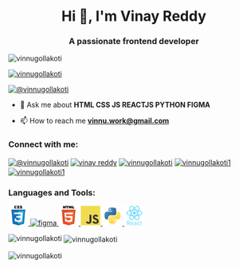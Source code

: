 <h1 align="center">Hi 👋, I'm Vinay Reddy</h1>
<h3 align="center">A passionate frontend developer</h3>

<p align="left"> <img src="https://komarev.com/ghpvc/?username=vinnugollakoti&label=Profile%20views&color=0e75b6&style=flat" alt="vinnugollakoti" /> </p>

<p align="left"> <a href="https://github.com/ryo-ma/github-profile-trophy"><img src="https://github-profile-trophy.vercel.app/?username=vinnugollakoti" alt="vinnugollakoti" /></a> </p>

<p align="left"> <a href="https://twitter.com/@vinnugollakoti" target="blank"><img src="https://img.shields.io/twitter/follow/@vinnugollakoti?logo=twitter&style=for-the-badge" alt="@vinnugollakoti" /></a> </p>

- 💬 Ask me about **HTML CSS JS REACTJS PYTHON FIGMA**

- 📫 How to reach me **vinnu.work@gmail.com**

<h3 align="left">Connect with me:</h3>
<p align="left">
<a href="https://twitter.com/@vinnugollakoti" target="blank"><img align="center" src="https://raw.githubusercontent.com/rahuldkjain/github-profile-readme-generator/master/src/images/icons/Social/twitter.svg" alt="@vinnugollakoti" height="30" width="40" /></a>
<a href="https://linkedin.com/in/vinay reddy" target="blank"><img align="center" src="https://raw.githubusercontent.com/rahuldkjain/github-profile-readme-generator/master/src/images/icons/Social/linked-in-alt.svg" alt="vinay reddy" height="30" width="40" /></a>
<a href="https://fb.com/vinnugollakoti" target="blank"><img align="center" src="https://raw.githubusercontent.com/rahuldkjain/github-profile-readme-generator/master/src/images/icons/Social/facebook.svg" alt="vinnugollakoti" height="30" width="40" /></a>
<a href="https://instagram.com/vinnugollakoti1" target="blank"><img align="center" src="https://raw.githubusercontent.com/rahuldkjain/github-profile-readme-generator/master/src/images/icons/Social/instagram.svg" alt="vinnugollakoti1" height="30" width="40" /></a>
<a href="https://www.leetcode.com/vinnugollakoti1" target="blank"><img align="center" src="https://raw.githubusercontent.com/rahuldkjain/github-profile-readme-generator/master/src/images/icons/Social/leet-code.svg" alt="vinnugollakoti1" height="30" width="40" /></a>
</p>

<h3 align="left">Languages and Tools:</h3>
<p align="left"> <a href="https://www.w3schools.com/css/" target="_blank" rel="noreferrer"> <img src="https://raw.githubusercontent.com/devicons/devicon/master/icons/css3/css3-original-wordmark.svg" alt="css3" width="40" height="40"/> </a> <a href="https://www.figma.com/" target="_blank" rel="noreferrer"> <img src="https://www.vectorlogo.zone/logos/figma/figma-icon.svg" alt="figma" width="40" height="40"/> </a> <a href="https://www.w3.org/html/" target="_blank" rel="noreferrer"> <img src="https://raw.githubusercontent.com/devicons/devicon/master/icons/html5/html5-original-wordmark.svg" alt="html5" width="40" height="40"/> </a> <a href="https://developer.mozilla.org/en-US/docs/Web/JavaScript" target="_blank" rel="noreferrer"> <img src="https://raw.githubusercontent.com/devicons/devicon/master/icons/javascript/javascript-original.svg" alt="javascript" width="40" height="40"/> </a> <a href="https://www.python.org" target="_blank" rel="noreferrer"> <img src="https://raw.githubusercontent.com/devicons/devicon/master/icons/python/python-original.svg" alt="python" width="40" height="40"/> </a> <a href="https://reactjs.org/" target="_blank" rel="noreferrer"> <img src="https://raw.githubusercontent.com/devicons/devicon/master/icons/react/react-original-wordmark.svg" alt="react" width="40" height="40"/> </a> </p>

<p><img align="left" src="https://github-readme-stats.vercel.app/api/top-langs?username=vinnugollakoti&show_icons=true&locale=en&layout=compact" alt="vinnugollakoti" /></p>

<p>&nbsp;<img align="center" src="https://github-readme-stats.vercel.app/api?username=vinnugollakoti&show_icons=true&locale=en" alt="vinnugollakoti" /></p>

<p><img align="center" src="https://github-readme-streak-stats.herokuapp.com/?user=vinnugollakoti&" alt="vinnugollakoti" /></p>
